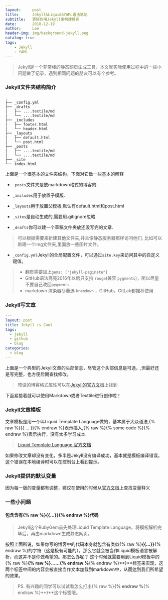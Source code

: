 ```yaml
---
layout:     post
title:      Jekyll&Liquid&YAML语法笔记
subtitle:   更好的用Jekyll来构建博客
date:       2018-12-19
author:     Lee
header-img: img/background-jekyll.png
catalog: true
tags:
    - Jekyll
    - YAML
---
```

> Jekyll是一个非常棒的静态网页生成工具，本文就实际使用过程中的一些小问题做了记录，遇到相同问题的朋友可以有个参考。

### Jekyll文件夹结构简介

```code
.
├── _config.yml
├── _drafts
|   ├── ....textile/md
|   └── ....textile/md
├── _includes
|   ├── footer.html
|   └── header.html
├── _layouts
|   ├── default.html
|   └── post.html
├── _posts
|   ├── ....textile/md
|   └── ....textile/md
├── _site
└── index.html
```

上面是一个很基本的文件夹结构，下面对它做一些基本的解释

* `_posts`文件夹是放markdown格式的博客的.

* `_includes`用于放置子模版.

* `_layouts`用于放置父模板,默认有default.html和post.html

* `_sites`是自动生成的,需要用.gitignore忽略

* `_drafts`你可以建一个草稿文件夹放还没写完的文章.

> 可以根据需要来新建其他文件夹,并且像静态服务器那样访问他们, 比如可以新建一个img文件夹,里面放一些图片文件。

* `_config.yml`Jekyll的全局配置文件，可以通过`site.key`来访问其中的自定义键值。

> * 翻页需要加上`gems: ["jekyll-paginate"]`
> * GitHub语法高亮2016年以后只支持 `rouge`(兼容 `pygments`)，所以尽量不要自己改回`pygments`
> * markdown 渲染器尽量选 `kramdown` ，GitHub，GitLab都推荐使用

### Jekyll写文章

```yaml
---
layout: post
title: Jekyll is Cool
tags:
  - jekyll
  - github
  - blog
categories:
  - blog
---
```

上面是一个典型的Jekyll文章的头部信息，尽管这个头部信息是可选，,但最好还是写完整，也方便后期查找修改。

> 预设的博客格式属性可以在[Jekyll的官方文档](https://jekyllrb.com/docs/front-matter/)上找到

下面紧接着就可以使用Markdown或者Texttile进行创作啦！

### Jekyll文章模板

文章模板是用一个叫Liquid Template Language做的，基本属于大众语法,{% raw %}{{ ... }}{% endraw %}表示插入,{% raw %}{% some code %}{% endraw %}表示执行，没有太多学习成本.

> [Liquid Template Language 官方文档](https://shopify.github.io/liquid/)

如果修改文章却没有变化，多半是Jekyll没有编译成功，基本就是模板编译错误。这个错误在本地编译时可以在控制台上看到提示。

### Jekyll提供的默认变量

因为每一版的变量都有调整，建议在使用的时候从[官方文档](https://jekyllrb.com/docs/variables/)上查找变量释义

### 一些小问题

#### 包含含有{% raw %}{{...}}{% endraw %}代码

> Jekyll这个RubyGem首先处理Liquid Template Language，将模板解析完毕后，再由markdown生成静态网页。

按照上面所说，如果你写的博客中的代码本身就包含有类似{% raw %}**{{...}}**{% endraw %}的字符（这是极有可能的），那么它就会被当作Liquid模板语言被解析，而这并不是你做希望的。那怎么办呢？
这个时候就需要用到Liquid模板中的{% raw %}**{% raw %}......{% endraw %**{% endraw %}**}**标签来实现，这两个标签中间的内容会被直接当作文本加载到markdown中，从而达到我们所希望的效果。

> PS. 有兴趣的同学可以试试看怎么打出{% raw %}**{% endraw %**{% endraw %}**}**这个标签哦。
